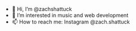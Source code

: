 - 👋 Hi, I’m @zachshattuck
- 👀 I’m interested in music and web development
- 📫 How to reach me: Instagram @zach.shattuck

